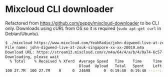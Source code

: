 Mixcloud CLI downloader
===================

Refactored from https://github.com/peppy/mixcloud-downloader to be CLI only. Downloads using cURL from OS so it is required (```sudo apt-get curl``` in Debian/Ubuntu).

```bash
$ ./mixcloud https://www.mixcloud.com/YeahRadio/john-digweed-live-at-zouk-singapore-xx-xx-2001/
File name: john-digweed-live-at-zouk-singapore-xx-xx-20010.m4a
Download URL: https://stream13.mixcloud.com/c/m4a/64/4/a/b/4/0a74-6c57-40ec-a20e-6201b06b7c4e.m4a
Downloading, please wait
  % Total    % Received % Xferd  Average Speed   Time    Time     Time  Current
                                 Dload  Upload   Total   Spent    Left  Speed
100 27.7M  100 27.7M    0     0  24698      0  0:19:40  0:19:40 --:--:-- 19939
```
